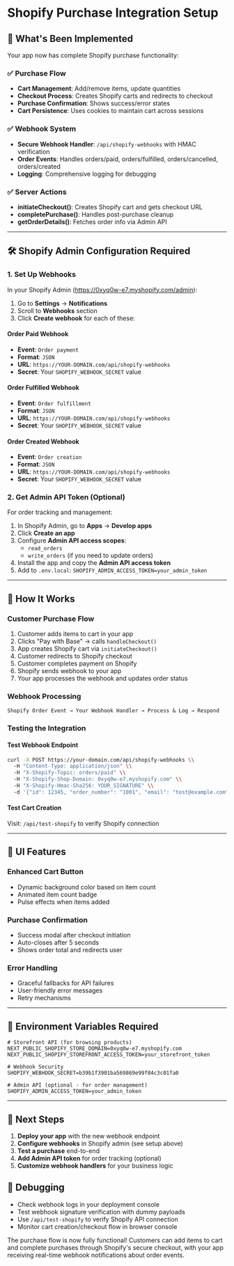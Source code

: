 # Shopify Purchase Integration Setup

## 🎯 What's Been Implemented

Your app now has complete Shopify purchase functionality:

### ✅ **Purchase Flow**
- **Cart Management**: Add/remove items, update quantities
- **Checkout Process**: Creates Shopify carts and redirects to checkout
- **Purchase Confirmation**: Shows success/error states
- **Cart Persistence**: Uses cookies to maintain cart across sessions

### ✅ **Webhook System**
- **Secure Webhook Handler**: `/api/shopify-webhooks` with HMAC verification
- **Order Events**: Handles orders/paid, orders/fulfilled, orders/cancelled, orders/created
- **Logging**: Comprehensive logging for debugging

### ✅ **Server Actions**
- **initiateCheckout()**: Creates Shopify cart and gets checkout URL
- **completePurchase()**: Handles post-purchase cleanup
- **getOrderDetails()**: Fetches order info via Admin API

---

## 🛠️ Shopify Admin Configuration Required

### 1. **Set Up Webhooks**
In your Shopify Admin (https://0xyq0w-e7.myshopify.com/admin):

1. Go to **Settings** → **Notifications**
2. Scroll to **Webhooks** section
3. Click **Create webhook** for each of these:

#### **Order Paid Webhook**
- **Event**: `Order payment`
- **Format**: `JSON`
- **URL**: `https://YOUR-DOMAIN.com/api/shopify-webhooks`
- **Secret**: Your `SHOPIFY_WEBHOOK_SECRET` value

#### **Order Fulfilled Webhook**
- **Event**: `Order fulfillment`
- **Format**: `JSON`  
- **URL**: `https://YOUR-DOMAIN.com/api/shopify-webhooks`
- **Secret**: Your `SHOPIFY_WEBHOOK_SECRET` value

#### **Order Created Webhook**
- **Event**: `Order creation`
- **Format**: `JSON`
- **URL**: `https://YOUR-DOMAIN.com/api/shopify-webhooks` 
- **Secret**: Your `SHOPIFY_WEBHOOK_SECRET` value

### 2. **Get Admin API Token** (Optional)
For order tracking and management:

1. In Shopify Admin, go to **Apps** → **Develop apps**
2. Click **Create an app**
3. Configure **Admin API access scopes**:
   - `read_orders`
   - `write_orders` (if you need to update orders)
4. Install the app and copy the **Admin API access token**
5. Add to `.env.local`: `SHOPIFY_ADMIN_ACCESS_TOKEN=your_admin_token`

---

## 🚀 How It Works

### **Customer Purchase Flow**
1. Customer adds items to cart in your app
2. Clicks "Pay with Base" → calls `handleCheckout()`
3. App creates Shopify cart via `initiateCheckout()`
4. Customer redirects to Shopify checkout
5. Customer completes payment on Shopify
6. Shopify sends webhook to your app
7. Your app processes the webhook and updates order status

### **Webhook Processing**
```
Shopify Order Event → Your Webhook Handler → Process & Log → Respond
```

### **Testing the Integration**

#### **Test Webhook Endpoint**
```bash
curl -X POST https://your-domain.com/api/shopify-webhooks \\
  -H "Content-Type: application/json" \\
  -H "X-Shopify-Topic: orders/paid" \\
  -H "X-Shopify-Shop-Domain: 0xyq0w-e7.myshopify.com" \\
  -H "X-Shopify-Hmac-Sha256: YOUR_SIGNATURE" \\
  -d '{"id": 12345, "order_number": "1001", "email": "test@example.com"}'
```

#### **Test Cart Creation**
Visit: `/api/test-shopify` to verify Shopify connection

---

## 🎨 UI Features

### **Enhanced Cart Button**
- Dynamic background color based on item count
- Animated item count badge
- Pulse effects when items added

### **Purchase Confirmation**
- Success modal after checkout initiation
- Auto-closes after 5 seconds
- Shows order total and redirects user

### **Error Handling**
- Graceful fallbacks for API failures
- User-friendly error messages
- Retry mechanisms

---

## 🔧 Environment Variables Required

```env
# Storefront API (for browsing products)
NEXT_PUBLIC_SHOPIFY_STORE_DOMAIN=0xyq0w-e7.myshopify.com
NEXT_PUBLIC_SHOPIFY_STOREFRONT_ACCESS_TOKEN=your_storefront_token

# Webhook Security
SHOPIFY_WEBHOOK_SECRET=b39b1f3901ba569869e99f04c3c01fa0

# Admin API (optional - for order management)
SHOPIFY_ADMIN_ACCESS_TOKEN=your_admin_token
```

---

## 🎯 Next Steps

1. **Deploy your app** with the new webhook endpoint
2. **Configure webhooks** in Shopify admin (see setup above)
3. **Test a purchase** end-to-end
4. **Add Admin API token** for order tracking (optional)
5. **Customize webhook handlers** for your business logic

## 🐛 Debugging

- Check webhook logs in your deployment console
- Test webhook signature verification with dummy payloads
- Use `/api/test-shopify` to verify Shopify API connection
- Monitor cart creation/checkout flow in browser console

The purchase flow is now fully functional! Customers can add items to cart and complete purchases through Shopify's secure checkout, with your app receiving real-time webhook notifications about order events.

